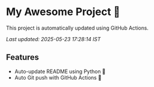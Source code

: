 # My Awesome Project 🚀

This project is automatically updated using GitHub Actions.

_Last updated: 2025-05-23 17:28:14 IST_

## Features
- Auto-update README using Python 🐍
- Auto Git push with GitHub Actions 🤖

